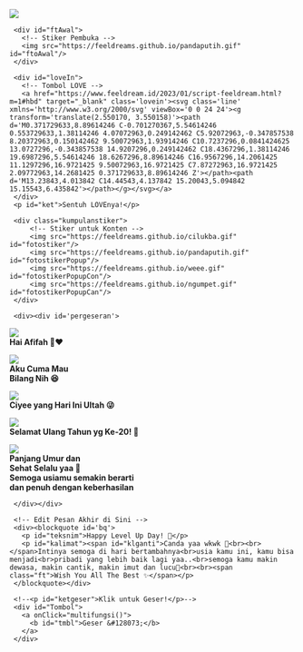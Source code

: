 

<html>
<meta charset='UTF-8'/>
<meta content='width=device-width, initial-scale=1, user-scalable=1, minimum-scale=1, maximum-scale=5' name='viewport'/>
<meta content='IE=edge' http-equiv='X-UA-Compatible'/>
  
  <link rel="preconnect" href="https://fonts.googleapis.com">
  <link rel="preconnect" href="https://fonts.gstatic.com" crossorigin>
  <link href="https://fonts.googleapis.com/css2?family=Nunito+Sans:wght@400;700&display=swap" rel="stylesheet">
  <link href="https://fonts.googleapis.com/css2?family=Caveat&display=swap" rel="stylesheet">

  <script src="https://cdn.jsdelivr.net/npm/sweetalert2@11.0.19/dist/sweetalert2.all.min.js"></script><script src="https://hbdkamu.feeldream.repl.co/script.js"></script>
  <script src="https://unpkg.com/typeit@8.7.0/dist/index.umd.js"></script>
  <script src="https://kit.fontawesome.com/4f3ce16e3e.js" crossorigin="anonymous"></script>
  
<head>
<title>Script HTML buat Kamu</title>
<meta name="description" content="HTML Feeldream Repl Co">
<!-- 
  Made with love by Alkahf26!
  
     Blog: Alkahf-Ariego
     Instagram: @alkahf26
     TikTok: @mrxariego
     Email: 
     
  Thanks to all <3
-->
</head>
<style>
:root {
--warna-bg: rgba(0, 0, 0, .3); 
--tombol-teks: #fff;
--tombol-bingkai: #fff;
--bingkai: 18px;
--bingkai-kiri: 1.3px solid var(--tombol-bingkai);
--bingkai-kanan: 1.3px solid var(--tombol-bingkai);
--gaya-font: 'Nunito Sans', sans-serif;
--gaya-font2: 'Caveat', cursive;
}
@keyframes fanim {0% {background-position: 0% 0%;}25% {background-position: 100% 100%;} 50% {background-position: 0% 100%;} 75% {background-position: 50% 50%;} 100% {background-position: 0% 0%;}}
body{background-color:#000;font-family:var(--gaya-font);padding: 20px 25px;-webkit-user-select: none; -ms-user-select: none; user-select: none;} a{text-decoration:none;}
body::before{content:"\00A9  Alkahf26 | For.Afifah";color:white;opacity:.3;font-size:10px;position:fixed;bottom:25px;right:25px;z-index:2}
#bodyblur{animation: jj 7s infinite;opacity:.5;position:fixed;top:0;left:0;right:0;bottom:0;background:rgba(0,0,0,.3);transition:all 1s ease;} 
#wallpaper{width:100%;height:100%;transform: scale(1);transition:all 1.7s ease;}
#beneranblur{position:fixed;top:0;left:0;right:0;bottom:0;background:rgba(0,0,0,.3);transition:all 3s ease;}

@keyframes jj{0%  {transform: scale(1);} 50% {transform: scale(1.3);} 100% {transform: scale(1);}}
@keyframes rts{from {transform:scale(.1);} to {transform:scale(1);}}
@keyframes rto{from {transform:scale(1);} to {transform:scale(1.1);}}
@keyframes aniopa{0% {transform: scale(1);} 50% {transform: scale(.75);} 100% {transform: scale(1);}}
@keyframes rtf{from {transform: rotate(0deg);} to {transform: rotate(360deg);}} @keyframes rt{from {transform: scale(.9);/* transform: rotate(-5deg); */} to {transform: scale(1);/* transform: rotate(5deg); */}}
@keyframes kont{0%  {left:-1px; top:-3px;} 50% {left:1px; top:3px;} 100% {left:-1px; top:-3px;}}

blockquote{position:absolute;opacity:0;visibility:hidden;/*background:var(--warna-bg);border: 1px solid rgba(255, 255, 255, 0.5);border-radius:var(--bingkai);box-shadow: rgba(255,255,255, 0.3) 0px 7px 29px 0px;*/transform: scale(.1);transition:all .7s ease;margin-left:0;margin-right:0;color:var(--tombol-teks);text-shadow: 0px 2px 2px rgba(0, 0, 0, .8);/*backdrop-filter:blur(2px);*/}
blockquote{width:400px;text-align:center;line-height:1.3em;padding:0}
blockquote p{font-size:15px;font-weight:400;line-height:1.5em;transition:all .5s ease;margin-left:0;margin-right:0}
blockquote p:not(#kalimat, #teksnim){display:none;}
#teksnim, blockquote p span.ft{font-family:var(--gaya-font2);font-size:20px;font-weight:700}
#teksnim{font-size:22px;position:absolute;opacity:0;transform:scale(0);transition:all .8s ease}

#pergeseran{margin-top:40px;position:absolute;opacity:0;transform:scale(0);transition:all 1s ease;display:flex;flex-wrap:nowrap;align-items:flex-start;justify-content:flex-start;max-width:500px;padding:0 30px; overflow-y:hidden;overflow-x:hidden;scroll-behavior:smooth;scroll-snap-type:x mandatory; -ms-overflow-style:none;-webkit-overflow-scrolling:touch}
#pergeseran p{background:rgba(0, 0, 0, .5);border-left:2px solid #fff;border-right:2px solid #fff; padding:15px;display:flex;flex-wrap:nowrap;text-align:center;line-height:1.4em;align-items:center;justify-content:center;flex-shrink:0; width:90%;margin:0 15px 0 0; scroll-snap-align:center}
#pergeseran p, #psn{color:white;text-shadow: 0px 2px 2px rgba(0, 0, 0, .8);min-height:150px;}
#pergeseran > *:last-child{margin-right:0} #pergeseran:after{content:'';display:block;flex-shrink:0; align-self:stretch;padding-left:20px}
#pergeseran p b{display:block;}
#pergeseran p b span{font-size:15px;font-weight:700;}
#pergeseran p b span.ft{font-family:var(--gaya-font2);font-size:20px}
#pergeseran p b img{width:80px;height:80px;margin-bottom:20px;}
#fotolove{border-radius:50%;transition:all .3s ease;} #fotolove:hover{transform: scale(.8);}
#pesanAkhir{margin-top:30px;font-family:var(--gaya-font3);font-size:22px !important;font-weight:400;text-align:center;position: absolute;opacity:0;}

#Tombol{position:relative;opacity:0;margin-top:20px !important;display:flex;align-items:left;list-style:none;transform: scale(.1);transition:all .7s ease;}
#Tombol a{cursor:pointer;display:inline-flex;align-items:center; margin:0;margin:12px 0 12px 0;transition:all .2s ease;padding:10px;outline:0;border-left:2px solid #fff;border-right:2px solid #fff; border-radius:0;line-height:15px;background:rgba(0,0,0,.5);color:white;font-size:12px;font-weight:400;white-space:nowrap;overflow:hidden;z-index:1} 
#Tombol a:hover{transform: scale(.90);opacity:.98;}

#Content{animation-name:none;animation-duration: 3s;animation-iteration-count: infinite;position:relative;opacity:0;margin-top:50px;width:100%;height:180px;transition:all .7s ease;}
#Content > *{display:flex;align-items:center;text-align:center;justify-content:center;margin-top:1px;}
.kumpulanstiker > img{display:none;background:rgba(255,255,255, .5);box-shadow: 0 4px 30px rgba(255,255,255, 0.2);backdrop-filter: blur(5px);-webkit-backdrop-filter: blur(5px);border: 1px solid rgba(255, 255, 255, 1);border-radius: 50%;padding:10px;width:92px;height:92px;}
#ftAwal > img{width:130px;height:130px;margin-bottom:50px;}
#fotostiker{opacity:.1;transition:all .7s ease;transform: scale(.1);}
#imglewat{margin:30px 0;opacity:0;max-width:520px;height:100px;position:absolute;transition:all 1s ease;}

.halo{text-align:center;font-size:17px !important;position:relative;margin-bottom:20px} 
.halo.gaya2{font-family:var(--gaya-font2);font-size:24px !important;margin-top:20px !important;}
.halo.sty3{position:absolute !important;font-size:14px !important;font-weight:400 !important;margin:30px 20px !important;}

#fotolove img{transition:all .5s ease;width:75px;height:75px;padding:0;background:none}
#loveIn img{display:inline-flex;background:none;width:130px;height:130px;transition:all .3s ease;} 
#ket, #ketgeser, .halo{text-shadow: 0px 2px 2px rgba(0, 0, 0, .8);font-size:17px;font-weight:700;color:white}
#ket{margin-top:20px !important;font-size:12px;font-weight:400;opacity:.8}
#ketgeser{position:absolute;margin-top:30px;font-size:10px;font-weight:400;transform:scale(0);opacity:0;transition:all .7s ease;}

@keyframes leaves {0% {transform: scale(1.0);} 100% {transform: scale(.85);}}
#loveIn{animation: leaves .7s ease-in-out infinite alternate;-webkit-animation: leaves 1s ease-in-out infinite alternate;} 
.lovein{background:#fff;border-radius:50%;width:40px;height:40px;padding:10px;font-size:30px;display:flex;align-items:center;text-align:center;justify-content:center;transition:all .3s ease;}
.lovein:hover{cursor:pointer}
.lovein svg{stroke:#ff0000;stroke-width:1.3;fill:none;width:35px;height:35px}

.swal2-modal > *{font-family:var(--gaya-font);font-size:16px;color:white}
.swal2-title{line-height:1.3em;font-size:17px;text-align:center;padding:15px 30px 0 30px;}
.swal2-timer-progress-bar-container > *{opacity:.7;background:#00B6FF;margin:0 2px}
.swal2-modal{background: rgba(0,0,0, .6);backdrop-filter: blur(3px);-webkit-backdrop-filter: blur(3px);box-shadow: 0 4px 30px rgba(255,255,255, 0.3);border: 1px solid rgba(255, 255, 255, 0.3);border-radius: 14px;max-width:280px;top:-60px;}
.swal2-image{background: rgba(255, 255, 255, 0.5);box-shadow: 0 4px 30px rgba(255,255,255, 0.3);backdrop-filter: blur(5px);-webkit-backdrop-filter: blur(5px);border: 1px solid rgba(255, 255, 255, 0.3);border-radius: 50%;padding:10px;}
.swal2-styled.swal2-confirm, .swal2-styled.swal2-cancel{position: relative;background-color: #4839eb;color: #fff;font-size:14px;border:1px solid #ffffff59;border-radius:4px;z-index: 1;transition: all 0.2s;}

.fa-heart {opacity:.3;color:white;font-size: 20px;position: absolute;animation:  heartMove linear 1;top: -10vh;z-index: 0;}
@keyframes heartMove {0%{transform: translateY(-10vh) ;} 100%{transform: translateY(100vh) ;}}
.sembunyi, #pesanditolak > *, #kado2, #kado3, .kumpulanwp > *{display:none !important}
</style>
<body>
	
   <!-- Ganti Audio di sini -->
   <audio src="https://feeldreams.github.io/audio/anditsnot.mp3" id="linkmp3" class="sembunyi"></audio>
   
   <div id="bodyblur">
     <!-- Wallpaper / Background --><img src="https://feeldreams.github.io/pics/awan3.jpg" id="wallpaper"/>
   </div>
   
   <div id='Content'>

     <div id="ftAwal">
       <!-- Stiker Pembuka -->
       <img src="https://feeldreams.github.io/pandaputih.gif" id="ftoAwal"/>
     </div>

     <div id="loveIn">
       <!-- Tombol LOVE -->
       <a href="https://www.feeldream.id/2023/01/script-feeldream.html?m=1#hbd" target="_blank" class='lovein'><svg class='line' xmlns='http://www.w3.org/2000/svg' viewBox='0 0 24 24'><g transform='translate(2.550170, 3.550158)'><path d='M0.371729633,8.89614246 C-0.701270367,5.54614246 0.553729633,1.38114246 4.07072963,0.249142462 C5.92072963,-0.347857538 8.20372963,0.150142462 9.50072963,1.93914246 C10.7237296,0.0841424625 13.0727296,-0.343857538 14.9207296,0.249142462 C18.4367296,1.38114246 19.6987296,5.54614246 18.6267296,8.89614246 C16.9567296,14.2061425 11.1297296,16.9721425 9.50072963,16.9721425 C7.87272963,16.9721425 2.09772963,14.2681425 0.371729633,8.89614246 Z'></path><path d='M13.23843,4.013842 C14.44543,4.137842 15.20043,5.094842 15.15543,6.435842'></path></g></svg></a>
     </div>
     <p id="ket">Sentuh LOVEnya!</p>

     <div class="kumpulanstiker">
         <!-- Stiker untuk Konten -->
         <img src="https://feeldreams.github.io/cilukba.gif" id="fotostiker"/>
         <img src="https://feeldreams.github.io/pandaputih.gif" id="fotostikerPopup"/>
         <img src="https://feeldreams.github.io/weee.gif" id="fotostikerPopupCon"/>
         <img src="https://feeldreams.github.io/ngumpet.gif" id="fotostikerPopupCan"/>
     </div>
     
     <div><div id='pergeseran'>
     	
<!-- Pesan -->
<p><b><img src="https://feeldreams.github.io/g5.gif"/><br>
	<span>Hai Afifah 🤭❤️</span>
</b></p>

<p><b><img src="https://feeldreams.github.io/pusn.gif"/><br>
	<span>Aku Cuma Mau<br>Bilang Nih 😆</span>
</b></p>

<p><b><img src="https://feeldreams.github.io/cilukba.gif"/><br>
	<span>Ciyee yang Hari Ini Ultah 😜</span>
</b></p>

<p><b><img src="https://feeldreams.github.io/g5.gif"/><br>
	<span class="ft">Selamat Ulang Tahun yg Ke-20! 🥳</span>
</b></p>

<p><b><img src="https://feeldreams.github.io/mndkat.gif"/><br>
	<span>Panjang Umur dan<br>Sehat Selalu yaa 🥰<br>Semoga usiamu semakin berarti <br> dan penuh dengan keberhasilan</span>
</b></p>

     </div></div>
     
     <!-- Edit Pesan Akhir di Sini -->
     <div><blockquote id='bq'>
       <p id="teksnim">Happy Level Up Day! 🥳</p>
       <p id="kalimat"><span id="klganti">Canda yaa wkwk 🤣<br><br></span>Intinya semoga di hari bertambahnya<br>usia kamu ini, kamu bisa menjadi<br>pribadi yang lebih baik lagi yaa..<br>semoga kamu makin dewasa, makin cantik, makin imut dan lucu🥰<br><br><span class="ft">Wish You All The Best ✨</span></p>
     </blockquote></div>
     
     <!--<p id="ketgeser">Klik untuk Geser!</p>-->
     <div id="Tombol">
       <a onClick="multifungsi()">
         <b id="tmbl">Geser &#128073;</b>
       </a>
     </div>
     
   </div>

<script>
const body = document.querySelector("body"); const iniwp = [];iden = 1; const swals = Swal.mixin({timer: 99999, allowOutsideClick: false, showConfirmButton: true, timerProgressBar: false, imageHeight: 90,}); audio = new Audio('' + linkmp3.src); ftganti=0;fungsi=0;fungsiAwal=0;deffotostiker=fotostiker.src;
function berjatuhan() {const heart = document.createElement("div"); heart.className = "fas fa-heart"; heart.style.left = (Math.random() * 90)+"vw"; heart.style.animationDuration = (Math.random()*3)+2+"s"; body.appendChild(heart);} setInterval(function name(params) {var heartArr = document.querySelectorAll(".fa-heart"); if (heartArr.length > 100) {heartArr[0].remove()}},100);Content.style = "opacity:1;margin-top:14vh"; 

const box = document.getElementById('pergeseran');
const totalSlide = box.children.length;
console.log('Total Slide: ', totalSlide);
totalPesan = totalSlide;

var date = new Date();
var days = ["Minggu", "Senin", "Selasa", "Rabu", "Kamis", "Jumat", "Sabtu"];
var months = ["Januari", "Februari", "Maret", "April", "Mei", "Juni", "Juli", "Agustus", "September", "Oktober", "November", "Desember"];
var hours = date.getHours();
var minutes = date.getMinutes();

// Tambahkan awalan nol jika jam atau menit kurang dari 10
if (hours < 10) {hours = "0" + hours;}
if (minutes < 10) {minutes = "0" + minutes;}

var day = days[date.getDay()];
var dateNum = date.getDate();
var month = months[date.getMonth()];
var year = date.getFullYear();

console.log(hours + "." + minutes + " WIB - " + day + ", " + dateNum + " " + month + " " + year);
// Dapatkan elemen yang ingin ditambahkan watermark
var element = document.getElementById("Content");

// Buat elemen baru untuk menampung watermark
var watermark = document.createElement("div");

// Setel teks watermark dan propertinya
watermark.textContent = day + ", " + dateNum + " " + month + " " + year;
watermark.style = "color:white;opacity:.5;font-size:10px;position:fixed;bottom:25px;left:25px;z-index:2";

// Tambahkan elemen watermark ke dalam elemen utama
element.appendChild(watermark);

//////////////////////////////////////////////////

  var sudahklik = false;
  sudahklik = true;
      	loveIn.innerHTML = "<label class='lovein'><svg class='line' xmlns='http://www.w3.org/2000/svg' viewBox='0 0 24 24'><g transform='translate(2.550170, 3.550158)'><path d='M0.371729633,8.89614246 C-0.701270367,5.54614246 0.553729633,1.38114246 4.07072963,0.249142462 C5.92072963,-0.347857538 8.20372963,0.150142462 9.50072963,1.93914246 C10.7237296,0.0841424625 13.0727296,-0.343857538 14.9207296,0.249142462 C18.4367296,1.38114246 19.6987296,5.54614246 18.6267296,8.89614246 C16.9567296,14.2061425 11.1297296,16.9721425 9.50072963,16.9721425 C7.87272963,16.9721425 2.09772963,14.2681425 0.371729633,8.89614246 Z'></path><path d='M13.23843,4.013842 C14.44543,4.137842 15.20043,5.094842 15.15543,6.435842'></path></g></svg></label>";
  document.getElementById("loveIn").onclick = function() {
      if(sudahklik == true && fungsiAwal==0){
        loveIn.style="transition:all .5s ease;opacity:0";
        ftAwal.style="transition:all .5s ease;opacity:0";
        ket.style="transition:all .5s ease;opacity:0";
        fungsiAwal=1;setTimeout(initengahan,300);
      } else {
      	
      }
    }
  
  function initengahan(){
    ftAwal.style="display:none";loveIn.style="display:none";ket.style="display:none";
    Content.style = "opacity:1;margin-top:10vh";
    setTimeout(inipesan,200);audio.play();
  }
  
aktigeser=0;thisgeser=1;
document.getElementById("bodyblur").onclick = function() {multifungsi()}

function multifungsi(){
  if(aktigeser==1){
    if(thisgeser==totalPesan){aksiakhir()}
    document.getElementById('pergeseran').scrollLeft += 300;
    hsementara();
    //ftganti++;
    //fthilang();
  }
  if(thisgeser==100){Tombol.style="";setTimeout(aksibalas,150);}
}

  async function inipesan(){nama = "Kamu";window.nama = nama;mulainama();}  
  
  async function mulainama() {
    setTimeout(pgmuncul,200);
    //ftmuncul();
  }

  function hsementara(){
    //ketgeser.style="position:relative;";
    Tombol.style="";
    thisgeser+=1;aktigeser=0;setTimeout(munculkembali,500)
  }
  function munculkembali(){
    if(thisgeser<=totalPesan){
      //ketgeser.style="position:relative;transform:scale(1);opacity:.7";
      Tombol.style="opacity:1;transform: scale(1)";
      aktigeser=1;
    }
    if(thisgeser==50){tmbl.innerHTML = "💌 Balas";Tombol.style="opacity:1;transform: scale(1)";thisgeser=100;}
    //if(thisgeser==totalPesan){aksiakhir();thisgeser=50}
  }
  
  function aksiakhir(){
  	   pergeseran.style="position:relative;";
         //ketgeser.style="position:relative";
         Tombol.style="";
         setTimeout(aksibalas,500);
  }
  
  function kalimatakhir(){
  	new TypeIt("#kalimat", {
      strings: ["" + katakata], startDelay: 50, speed: 54, cursor: true,
      afterComplete: function(){
      	kalimat.innerHTML = katakata;
          setTimeout(munculteksnim,300);
          //tmbl.innerHTML = "💌 Balas";thisgeser=100;
          //Tombol.style="opacity:1;transform: scale(1)";
      },}).go();
  }
  function munculteksnim(){
    klganti.style="display:none";
    teksnim.style="position:relative;opacity:1;transform:scale(1);";
    setTimeout(jjteksnim,550);
    setInterval(berjatuhan,250);
  }
  function jjteksnim(){teksnim.style.animation="rto .8s infinite alternate";}
  
  function ftmuncul(){
    if(ftganti==0){fotostiker.src = deffotostiker;}
    if(ftganti==1){fotostiker.src = fotostiker1.src;}
    if(ftganti==2){fotostiker.src = fotostiker2.src;}
    if(ftganti==3){fotostiker.src = fotostiker3.src;}
    if(ftganti<=10){fotostiker.style="display:inline-flex;opacity:1;transform:scale(1)";}
  }
  function fthilang(){fotostiker.style="display:inline-flex;opacity:0;transform:scale(0)";if(ftganti<10){setTimeout(ftmuncul,250)}}
  function jjfoto(){fotostiker.style.animation="rto .8s infinite alternate";}
  
  function pgmuncul(){pergeseran.style="position:relative;opacity:1;transform:scale(1);";setTimeout(munculkembali,500)}
  function bqmuncul(){
    if(poinjwb==1){
      katakata = kalimat.innerHTML;kalimat.innerHTML = "";
    }else{
      klganti.innerHTML="Udah ah segitu aja 🤣<br><br>";katakata = kalimat.innerHTML;kalimat.innerHTML = "";
    }
    Content.style = "opacity:1;margin-top:8vh";fotostiker.style="display:none";pergeseran.style="display:none";Tombol.style="";bq.style = "position:relative;opacity:1;visibility:visible;margin-top:5vh;transform: scale(1);";
    setTimeout(kalimatakhir,200);ftganti=0;fthilang();
  }
  function bqhilang(){wallpaper.style="transform: scale(2);";bodyblur.style="opacity:.3";bq.style = "position:relative;transition:all .7s ease;";}
  
  tompositif = "Mau";
  tomnegatif = "Gamau";
  async function aksibalas(){
    var { isConfirmed: prtanya } = await swals.fire({
      title: nama + ' Mau Kado Gak Nih? 🤭❤️',
      imageUrl: '' + fotostikerPopup.src, showCancelButton: true, confirmButtonText: '' + tompositif, cancelButtonText: '' + tomnegatif,});
    if(prtanya){
       await swals.fire({
         title: 'Tapi Boong! 🤣', 
         html: 'aku bingung mau kasih kado apa ke kamu, takutnya km ga suka sm kado yg aku kasih<br>jadi km bilang yaa mau kado apa dari aku😜❤️', 
         imageUrl: '' + fotostikerPopupCon.src,
       });
       poinjwb=1;
    } else {
	     await swals.fire({
         title: 'Yaaahh!', 
         html: 'Yaudah kalo gamau 😜❤️', 
         imageUrl: '' + fotostikerPopupCan.src,
       });
       poinjwb=2;
    }
    bqmuncul();
    }
</script>
<!-- Sampai Sini -->
</body>
</html>
